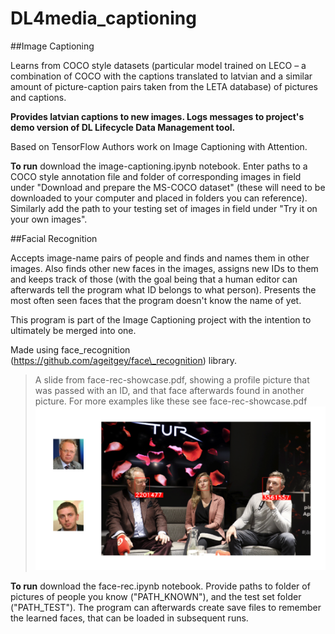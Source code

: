 # DL4media_captioning

##Image Captioning

Learns from COCO style datasets (particular model trained on LECO – a combination of COCO with the captions translated to latvian and a similar amount of picture-caption pairs taken from the LETA database) of pictures and captions.

**Provides latvian captions to new images. Logs messages to project's demo version of DL Lifecycle Data Management tool.**

Based on TensorFlow Authors work on Image Captioning with Attention.

**To run** download the image-captioning.ipynb notebook. Enter paths to a COCO style annotation file and folder of corresponding images in field under "Download and prepare the MS-COCO dataset" (these will need to be downloaded to your computer and placed in folders you can reference). Similarly add the path to your testing set of images in field under "Try it on your own images".

##Facial Recognition

Accepts image-name pairs of people and finds and names them in other images. Also finds other new faces in the images, assigns new IDs to them and keeps track of those (with the goal being that a human editor can afterwards tell the program what ID belongs to what person). Presents the most often seen faces that the program doesn't know the name of yet.

This program is part of the Image Captioning project with the intention to ultimately be merged into one.

Made using face\_recognition (https://github.com/ageitgey/face\_recognition) library.

> A slide from face-rec-showcase.pdf, showing a profile picture that was passed with an ID, and that face afterwards found in another picture. For more examples like these see face-rec-showcase.pdf
![](face-rec-showcase.png)

**To run** download the face-rec.ipynb notebook. Provide paths to folder of pictures of people you know ("PATH_KNOWN"),  and the test set folder ("PATH_TEST"). The program can afterwards create save files to remember the learned faces, that can be loaded in subsequent runs.
